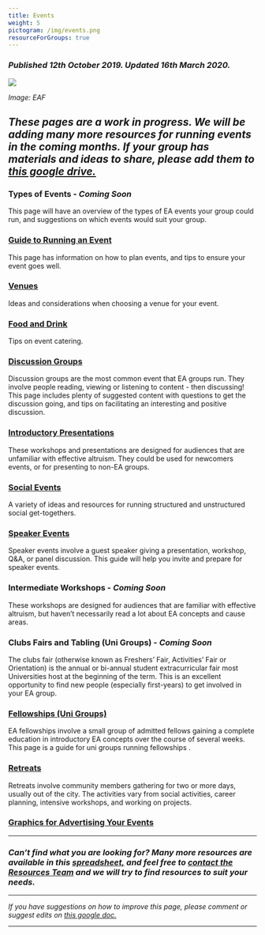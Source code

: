 ```yaml
---
title: Events
weight: 5
pictogram: /img/events.png
resourceForGroups: true
---
```

### _Published 12th October 2019. Updated 16th March 2020._

<p class="large_image_wrapper">
<img src="/img/eventeaf.png" />
</p>

_Image: EAF_

## _These pages are a work in progress. We will be adding many more resources for running events in the coming months. If your group has materials and ideas to share, please add them to_ <a target="_blank" href="https://drive.google.com/drive/u/0/folders/12qIENHT4pEA36Ruy8kEFGUfW6eL2_Ex7">_this google drive._</a>

### Types of Events -  _Coming Soon_
This page will have an overview of the types of EA events your group could run, and suggestions on which events would suit your group.

### [Guide to Running an Event](/events/guide/)
This page has information on how to plan events, and tips to ensure your event goes well.

### [Venues](/events/venues/)
Ideas and considerations when choosing a venue for your event.

### [Food and Drink](/events/food/)
Tips on event catering.

### [Discussion Groups](/events/discussions/)
Discussion groups are the most common event that EA groups run. They involve people reading, viewing or listening to content - then discussing! This page includes plenty of suggested content with questions to get the discussion going, and tips on facilitating an interesting and positive discussion.

### [Introductory Presentations](/events/intro/)
These workshops and presentations are designed for audiences that are unfamiliar with effective altruism. They could be used for newcomers events, or for presenting to non-EA groups.

### [Social Events](/events/social/)
A variety of ideas and resources for running structured and unstructured social get-togethers. 

### [Speaker Events](/events/speaker/)
Speaker events involve a guest speaker giving a presentation, workshop, Q&A, or panel discussion. This guide will help you invite and prepare for speaker events.

### Intermediate Workshops - _Coming Soon_
These workshops are designed for audiences that are familiar with effective altruism, but haven’t necessarily read a lot about EA concepts and cause areas.


### Clubs Fairs and Tabling (Uni Groups) - _Coming Soon_
The clubs fair (otherwise known as Freshers’ Fair,  Activities’ Fair or Orientation) is the annual or bi-annual student extracurricular fair most Universities host at the beginning of the term. This is an excellent opportunity to find new people (especially first-years) to get involved in your EA group.


### [Fellowships (Uni Groups)](/events/fellowships)
EA fellowships involve a small group of admitted fellows gaining a complete education in introductory EA concepts over the course of several weeks. This page is a guide for uni groups running fellowships.

### [Retreats](/events/retreats)
Retreats involve community members gathering for two or more days, usually out of the city. The activities vary from social activities, career planning, intensive workshops, and working on projects. 

### [Graphics for Advertising Your Events](/graphics/)

<hr> 

### _Can’t find what you are looking for? Many more resources are available in this_ <a target="_blank" href="https://drive.google.com/open?id=1KccDPdGtsX3tS-bE2xrUchqDdIO0qr7jLp6_s1c2ViM">_spreadsheet,_</a> _and feel free to_ <a target="_blank" href="https://resources.eahub.org/contact/">_contact the Resources Team_</a> _and we will try to find resources to suit your needs._  

<hr>

_If you have suggestions on how to improve this page, please comment or suggest edits on_ <a target="_blank" href="https://docs.google.com/document/d/13qpi4813RxPfSvqcwCye4kRlvBcw-4MdHytfwqMQcXU/edit?usp=sharing">_this google doc._</a>

<hr>

